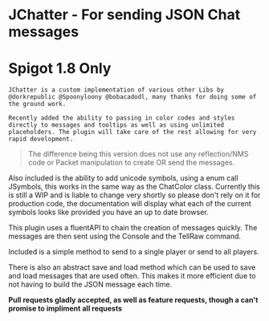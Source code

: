 JChatter - For sending JSON Chat messages
============================================

Spigot 1.8 Only
===


``JChatter is a custom implementation of various other Libs by @dorkrepublic @Spoonyloony @bobacadodl, many thanks for doing some of the ground work.`` 


`Recently added the ability to passing in color codes and styles directly to messages and tooltips as well as using unlimited placeholders. The plugin
will take care of the rest allowing for very rapid development.`


<blockquote>
The difference being this version does not use any reflection/NMS code or Packet manipulation to create OR send the messages.
</blockquote>


Also included is the ability to add unicode symbols, using a enum call JSymbols, this works in the same way as the ChatColor class. Currently this is
still a WIP and is liable to change very shortly so please don't rely on it for production code, the documentation will display what each of the current symbols looks
like provided you have an up to date browser.

This plugin uses a fluentAPI to chain the creation of messages quickly. The messages are then sent using the Console and the TellRaw command.

Included is a simple method to send to a single player or send to all players.

There is also an abstract save and load method which can be used to save and load messages that are used often. This makes it more efficient due to not having to build the JSON message each time.


**Pull requests gladly accepted, as well as feature requests, though a can't promise to impliment all requests**

  
